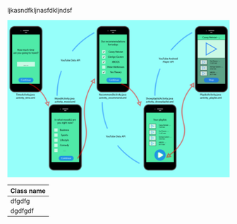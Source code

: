 ljkasndfkljnasfdkljndsf

![Alt text](https://github.com/teunisvdh/ProjectApp/blob/master/doc/Project_MVP_detail.jpg)

| Class name |
| ---------- |
|  dfgdfg  |
| dgdfgdf  |
